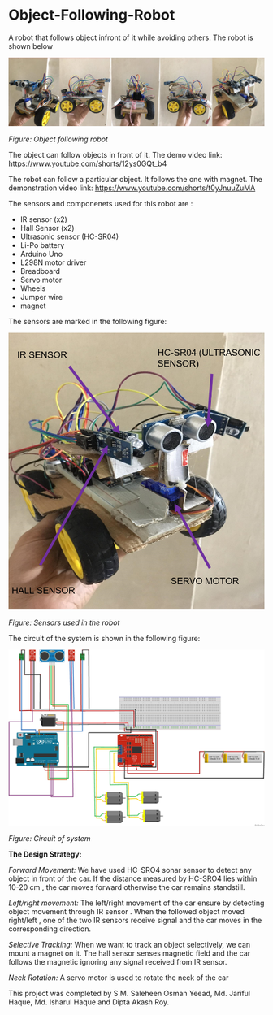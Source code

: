 # Object-Following-Robot
A robot that follows object infront of it while avoiding others. The robot is shown below

![](ObjectFollowingRobot.png)

<i>Figure: Object following robot</i>

The object can follow objects in front of it. The demo video link: https://www.youtube.com/shorts/12ys0GQt_b4

The robot can follow a particular object. It follows the one with magnet. The demonstration video link: https://www.youtube.com/shorts/t0yJnuuZuMA

The sensors and componenets used for this robot are : 
* IR sensor (x2)
* Hall Sensor (x2)
* Ultrasonic sensor (HC-SR04) 
* Li-Po battery
* Arduino Uno
* L298N motor driver
* Breadboard
* Servo motor
* Wheels
* Jumper wire
* magnet

The sensors are marked in the following figure:

![](sensorsandservomotors.png)

<i>Figure: Sensors used in the robot</i>


The circuit of the system is shown in the following figure:

![](circuit.png)

<i>Figure: Circuit of system</i>



<b>The Design Strategy:</b>

<i>Forward Movement:</i> We have used HC-SRO4 sonar sensor to detect any object in front     of the car. If the distance measured by HC-SRO4 lies within 10-20 cm , the car moves  forward otherwise the car remains standstill.

<i>Left/right movement:</i> The left/right movement of the car ensure by detecting object     movement through IR sensor . When the followed object moved right/left  , one of the two IR sensors receive signal and the car moves in the corresponding direction.

<i>Selective Tracking:</i> When we want to track an object selectively, we can mount a magnet on it. The hall sensor senses magnetic field and the car follows the magnetic ignoring any signal received from IR sensor.

<i>Neck Rotation:</i> A servo motor is used to rotate the neck of the car

This project was completed by S.M. Saleheen Osman Yeead, Md. Jariful Haque, Md. Isharul Haque and Dipta Akash Roy.





